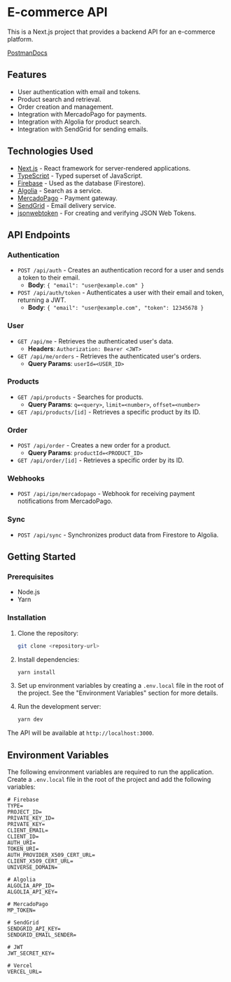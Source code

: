 # E-commerce API

This is a Next.js project that provides a backend API for an e-commerce platform.

[PostmanDocs](https://documenter.getpostman.com/view/23923667/2sB3HtEc7r)

## Features

*   User authentication with email and tokens.
*   Product search and retrieval.
*   Order creation and management.
*   Integration with MercadoPago for payments.
*   Integration with Algolia for product search.
*   Integration with SendGrid for sending emails.

## Technologies Used

*   [Next.js](https://nextjs.org/) - React framework for server-rendered applications.
*   [TypeScript](https://www.typescriptlang.org/) - Typed superset of JavaScript.
*   [Firebase](https://firebase.google.com/) - Used as the database (Firestore).
*   [Algolia](https://www.algolia.com/) - Search as a service.
*   [MercadoPago](https://www.mercadopago.com/) - Payment gateway.
*   [SendGrid](https://sendgrid.com/) - Email delivery service.
*   [jsonwebtoken](https://github.com/auth0/node-jsonwebtoken) - For creating and verifying JSON Web Tokens.

## API Endpoints

### Authentication

*   `POST /api/auth` - Creates an authentication record for a user and sends a token to their email.
    *   **Body**: `{ "email": "user@example.com" }`
*   `POST /api/auth/token` - Authenticates a user with their email and token, returning a JWT.
    *   **Body**: `{ "email": "user@example.com", "token": 12345678 }`

### User

*   `GET /api/me` - Retrieves the authenticated user's data.
    *   **Headers**: `Authorization: Bearer <JWT>`
*   `GET /api/me/orders` - Retrieves the authenticated user's orders.
    *   **Query Params**: `userId=<USER_ID>`

### Products

*   `GET /api/products` - Searches for products.
    *   **Query Params**: `q=<query>`, `limit=<number>`, `offset=<number>`
*   `GET /api/products/[id]` - Retrieves a specific product by its ID.

### Order

*   `POST /api/order` - Creates a new order for a product.
    *   **Query Params**: `productId=<PRODUCT_ID>`
*   `GET /api/order/[id]` - Retrieves a specific order by its ID.

### Webhooks

*   `POST /api/ipn/mercadopago` - Webhook for receiving payment notifications from MercadoPago.

### Sync

*   `POST /api/sync` - Synchronizes product data from Firestore to Algolia.

## Getting Started

### Prerequisites

*   Node.js
*   Yarn

### Installation

1.  Clone the repository:
    ```bash
    git clone <repository-url>
    ```
2.  Install dependencies:
    ```bash
    yarn install
    ```
3.  Set up environment variables by creating a `.env.local` file in the root of the project. See the "Environment Variables" section for more details.

4.  Run the development server:
    ```bash
    yarn dev
    ```

The API will be available at `http://localhost:3000`.

## Environment Variables

The following environment variables are required to run the application. Create a `.env.local` file in the root of the project and add the following variables:

```
# Firebase
TYPE=
PROJECT_ID=
PRIVATE_KEY_ID=
PRIVATE_KEY=
CLIENT_EMAIL=
CLIENT_ID=
AUTH_URI=
TOKEN_URI=
AUTH_PROVIDER_X509_CERT_URL=
CLIENT_X509_CERT_URL=
UNIVERSE_DOMAIN=

# Algolia
ALGOLIA_APP_ID=
ALGOLIA_API_KEY=

# MercadoPago
MP_TOKEN=

# SendGrid
SENDGRID_API_KEY=
SENDGRID_EMAIL_SENDER=

# JWT
JWT_SECRET_KEY=

# Vercel
VERCEL_URL=
```
